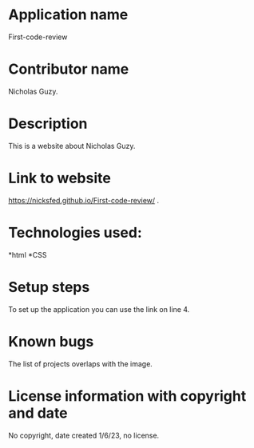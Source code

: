 # Application name 
First-code-review
# Contributor name
Nicholas Guzy.
# Description
This is a website about Nicholas Guzy.
# Link to website 
https://nicksfed.github.io/First-code-review/ .
# Technologies used: 
*html 
*CSS
# Setup steps
To set up the application you can use the link on line 4.
# Known bugs
The list of projects overlaps with the image.
# License information with copyright and date
No copyright, date created 1/6/23, no license.
